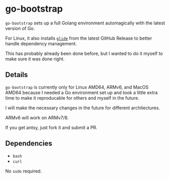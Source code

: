 # go-bootstrap

`go-bootstrap` sets up a full Golang environment automagically with the latest version of Go.

For Linux, it also installs [`glide`](https://github.com/Masterminds/glide/) from the latest GitHub Release to better handle dependency management.

This has probably already been done before, but I wanted to do it myself to make sure it was done right.

## Details

`go-bootstrap` is currently only for Linux AMD64, ARMv6, and MacOS AMD64 because I needed a Go environment set up and took a little extra time to make it reproducable for others and myself in the future.

I will make the necessary changes in the future for different architectures.

ARMv6 will work on ARMv7/8.

If you get antsy, just fork it and submit a PR.

## Dependencies

- `bash`
- `curl`

No `sudo` required.
